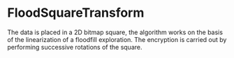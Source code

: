 # FloodSquareTransform

The data is placed in a 2D bitmap square, the algorithm works on the basis of the linearization of a floodfill exploration. The encryption is carried out by performing successive rotations of the square.
